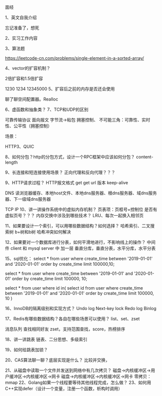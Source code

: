 面经

1、英文自我介绍

忘记准备了，想死

2、实习工作内容

3、算法题

https://leetcode-cn.com/problems/single-element-in-a-sorted-array/

4、vector的扩容机制？

2倍扩容和1.5倍扩容

1230
1234
12345000
5、扩容后之前的内存是否还会使用

聊了聊空间配置器。Realloc

6、虚函数和抽象类？
7、TCP和UDP的区别

可靠传输协议
面向报文
字节流->粘包
拥塞控制、
不可能三角：可靠性、实时性、公平性（拥塞控制）

场景：

HTTP3、QUIC


8、如何分包？http的分包方式，设计一个RPC框架中应该如何分包？
content-length

9、长连接和短连接使用场景？
正向代理和反向代理？？？

9、HTTP请求过程？
HTTP报文格式
get get url 版本
keep-alive

DNS
读浏览器缓存、本地host文件、本地dns服务器、根dns服务器、域dns服务器、下一级域dns服务器

TCP
IP
10、讲一讲操作系统中的虚拟内存机制？
页表项：页框号+控制位
是否有虚拟页号？？？
内存交换中涉及到哪些技术？
LRU、每次一起换入相邻页


11、如果要设计一个索引，可以用哪些数据结构？如何选择？
哈希索引、二叉搜索树
b+树和b树
哈希冲突如何解决

12、如果要对一个数据库进行分表，如何平滑地进行，不影响线上的操作？
中间件
client 和 mysql server 中 加一层
垂直分库，垂直分表，水平分库，水平分表

15、sql优化：
select * from user where create_time between '2019-01-01' and '2020-01-01'  order by create_time limit 100000,10;


select * from user
where create_time between '2019-01-01' and '2020-01-01'
order by create_time limit 100000, 10;

select *
from user
where id in(
	select id from user
	where create_time between '2019-01-01' and '2020-01-01'
	order by create_time limit 100000, 10
)



16、InnoDB的隔离级别和实现方式？
Undo log
Next-key lock
Redo log
Binlog

17、Redis有哪些数据结构？各自在哪些场景可以使用？
list、set、zset

消息队列
查找相同好友
zset，支持范围查找，score，热榜排序

18、讲一讲跳表
链表、二分思想、多级索引

19、如何给跳表加锁？

20、CAS算法聊一聊？底层实现是什么？
比较并交换，

21、从磁盘中读取一个文件并发送到网络中有几次拷贝？
磁盘->内核缓冲区->用户缓冲区->内核缓冲区->网卡
磁盘->内核缓冲区->内核缓冲区->网卡
零拷贝：mmap
22、Golang如果一个线程要等待其他线程完成，怎么做？
23、如何用C++实现defer（设计一个变量，注册一个函数，析构时调用）




